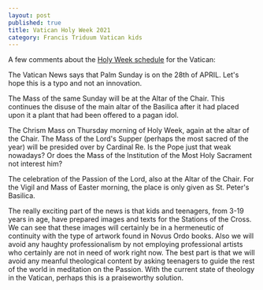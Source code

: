 ```yaml
---
layout: post
published: true
title: Vatican Holy Week 2021
category: Francis Triduum Vatican kids
---
```

A few comments about the [Holy Week schedule](https://bit.ly/2NSyTKo) for the Vatican:

The Vatican News says that Palm Sunday is on the 28th of APRIL.  Let's hope this is a typo and not an innovation.

The Mass of the same Sunday will be at the Altar of the Chair. This continues the disuse of the main altar of the Basilica after it had placed upon it a plant that had been offered to a pagan idol.

The Chrism Mass on Thursday morning of Holy Week, again at the altar of the Chair. The Mass of the Lord's Supper (perhaps the most sacred of the year) will be presided over by Cardinal Re.  Is the Pope just that weak nowadays?  Or does the Mass of the Institution of the Most Holy Sacrament not interest him?

The celebration of the Passion of the Lord, also at the Altar of the Chair.  For the Vigil and Mass of Easter morning, the place is only given as St. Peter's Basilica.

The really exciting part of the news is that kids and teenagers, from 3-19 years in age, have prepared images and texts for the Stations of the Cross.  We can see that these images will certainly be in a hermeneutic of continuity with the type of artwork found in Novus Ordo books. Also we will avoid any haughty professionalism by not employing professional artists who certainly are not in need of work right now.  The best part is that we will avoid any meanful theological content by asking teenagers to guide the rest of the world in meditation on the Passion. With the current state of theology in the Vatican, perhaps this is a praiseworthy solution.
